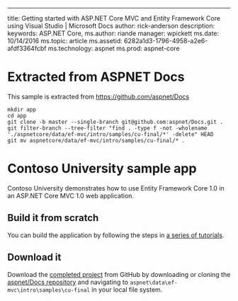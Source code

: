 ---
title: Getting started with ASP.NET Core MVC and Entity Framework Core using Visual Studio | Microsoft Docs
author: rick-anderson
description: 
keywords: ASP.NET Core,
ms.author: riande
manager: wpickett
ms.date: 10/14/2016
ms.topic: article
ms.assetid: 6282a1d3-1796-4958-a2e6-afdf3364fcbf
ms.technology: aspnet
ms.prod: aspnet-core

# Extracted from ASPNET Docs

This sample is extracted from https://github.com/aspnet/Docs

```
mkdir app
cd app
git clone -b master --single-branch git@github.com:aspnet/Docs.git .
git filter-branch --tree-filter "find . -type f -not -wholename './aspnetcore/data/ef-mvc/intro/samples/cu-final/*' -delete" HEAD
git mv aspnetcore/data/ef-mvc/intro/samples/cu-final/* .
```

# Contoso University sample app

Contoso University demonstrates how to use Entity Framework Core 1.0 in an
ASP.NET Core MVC 1.0 web application.

## Build it from scratch

You can build the application by following the steps in [a series of tutorials](https://docs.asp.net/en/latest/data/ef-mvc/intro.html).

## Download it

Download the [completed project](https://github.com/aspnet/Docs/tree/master/aspnetcore/data/ef-mvc/intro/samples/cu-final) from GitHub by downloading or cloning the [aspnet/Docs repository](https://github.com/aspnet/Docs) and navigating to `aspnet\data\ef-mvc\intro\samples\cu-final` in your local file system.

